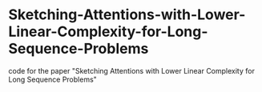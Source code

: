# Sketching-Attentions-with-Lower-Linear-Complexity-for-Long-Sequence-Problems
code for the paper "Sketching Attentions with Lower Linear Complexity for Long Sequence Problems"
